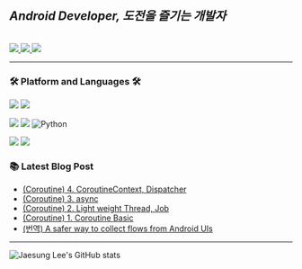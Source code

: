 ## *Android Developer, 도전을 즐기는 개발자*


<br>
 <a href="https://dev-wotjd.notion.site/Android-d556488b12ef4f108e54c1d67bc6f07e" target="_blank">
    <img src="https://img.shields.io/badge/Portfolio-000000?style=flat-square&logo=Notion&logoColor=white"/>
  </a>
  <a href="https://www.linkedin.com/in/%EC%9E%AC%EC%84%B1-%EC%9D%B4-814a66210/" target="_blank">
    <img src="https://img.shields.io/badge/Linkedin-blue?logo=Linkedin&logoColor=white&link=https://www.linkedin.com/in/%EC%9E%AC%EC%84%B1-%EC%9D%B4-814a66210/"/>
  </a>
  <a href="mailto:biki0114@gmail.com" target="_blank">
    <img src="https://img.shields.io/badge/Gmail-d14836?style=flat-square&logo=Gmail&logoColor=white"/>
  </a>
</p>

---

<h3>🛠 <strong>Platform and Languages </strong>🛠</h3>

<p>
  <img src="https://img.shields.io/badge/git%20-%23F05033.svg?&style=for-the-badge&logo=git&logoColor=white"/>
  <img src="https://img.shields.io/badge/github%20-%23121011.svg?&style=for-the-badge&logo=github&logoColor=white"/>

</p>
<p>
  <img src="https://img.shields.io/badge/Kotlin-7F52FF?&style=for-the-badge&logo=kotlin&logoColor=white" />
  <img src="https://img.shields.io/badge/Java-007396?style=for-the-badge&logo=java&logoColor=white" />
  <img alt="Python" src ="https://img.shields.io/badge/Python-3776AB.svg?&style=for-the-badge&logo=Python&logoColor=white"/>
</p>
<p>
  <img src="https://img.shields.io/badge/androidstudio%20-%23404d59.svg?&logo=android&style=for-the-badge"/>
  <img src="https://img.shields.io/badge/Intellij IDEA-000000.svg?&style=for-the-badge&logo=IntelliJ IDEA&logoColor=white"/>
</p>


### 📚 **Latest Blog Post**
<!-- BLOG-POST-LIST:START -->
- [&lpar;Coroutine&rpar; 4. CoroutineContext, Dispatcher](https://jslee-tech.tistory.com/57)
- [&lpar;Coroutine&rpar; 3. async](https://jslee-tech.tistory.com/56)
- [&lpar;Coroutine&rpar; 2. Light weight Thread, Job](https://jslee-tech.tistory.com/54)
- [&lpar;Coroutine&rpar; 1. Coroutine Basic](https://jslee-tech.tistory.com/53)
- [&lpar;번역&rpar; A safer way to collect flows from Android UIs](https://jslee-tech.tistory.com/52)
<!-- BLOG-POST-LIST:END -->

---

![Jaesung Lee's GitHub stats](https://github-readme-stats.vercel.app/api?username=JaesungLeee&show_icons=true&theme=radical)
